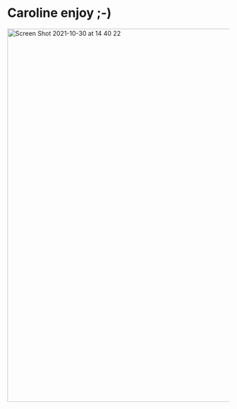# Caroline enjoy ;-)

<img width="848" alt="Screen Shot 2021-10-30 at 14 40 22" src="https://user-images.githubusercontent.com/36262701/139533203-4d8e98ae-7aaf-494c-b813-b4db15c1b05c.png">
